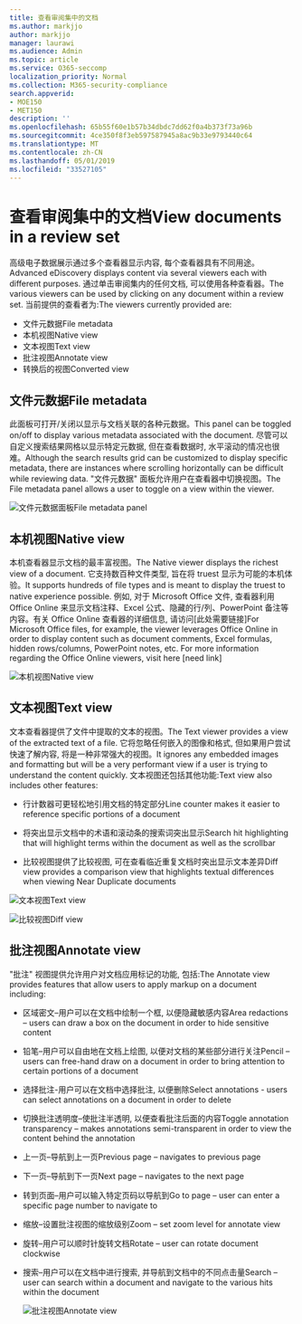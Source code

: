 ```yaml
---
title: 查看审阅集中的文档
ms.author: markjjo
author: markjjo
manager: laurawi
ms.audience: Admin
ms.topic: article
ms.service: O365-seccomp
localization_priority: Normal
ms.collection: M365-security-compliance
search.appverid:
- MOE150
- MET150
description: ''
ms.openlocfilehash: 65b55f60e1b57b34dbdc7dd62f0a4b373f73a96b
ms.sourcegitcommit: 4ce350f8f3eb597587945a8ac9b33e9793440c64
ms.translationtype: MT
ms.contentlocale: zh-CN
ms.lasthandoff: 05/01/2019
ms.locfileid: "33527105"
---
```

# <a name="view-documents-in-a-review-set"></a><span data-ttu-id="5581f-102">查看审阅集中的文档</span><span class="sxs-lookup"><span data-stu-id="5581f-102">View documents in a review set</span></span>

<span data-ttu-id="5581f-103">高级电子数据展示通过多个查看器显示内容, 每个查看器具有不同用途。</span><span class="sxs-lookup"><span data-stu-id="5581f-103">Advanced eDiscovery displays content via several viewers each with different purposes.</span></span> <span data-ttu-id="5581f-104">通过单击审阅集内的任何文档, 可以使用各种查看器。</span><span class="sxs-lookup"><span data-stu-id="5581f-104">The various viewers can be used by clicking on any document within a review set.</span></span> <span data-ttu-id="5581f-105">当前提供的查看者为:</span><span class="sxs-lookup"><span data-stu-id="5581f-105">The viewers currently provided are:</span></span>

- <span data-ttu-id="5581f-106">文件元数据</span><span class="sxs-lookup"><span data-stu-id="5581f-106">File metadata</span></span>
- <span data-ttu-id="5581f-107">本机视图</span><span class="sxs-lookup"><span data-stu-id="5581f-107">Native view</span></span>
- <span data-ttu-id="5581f-108">文本视图</span><span class="sxs-lookup"><span data-stu-id="5581f-108">Text view</span></span>
- <span data-ttu-id="5581f-109">批注视图</span><span class="sxs-lookup"><span data-stu-id="5581f-109">Annotate view</span></span>
- <span data-ttu-id="5581f-110">转换后的视图</span><span class="sxs-lookup"><span data-stu-id="5581f-110">Converted view</span></span>

## <a name="file-metadata"></a><span data-ttu-id="5581f-111">文件元数据</span><span class="sxs-lookup"><span data-stu-id="5581f-111">File metadata</span></span>

<span data-ttu-id="5581f-112">此面板可打开/关闭以显示与文档关联的各种元数据。</span><span class="sxs-lookup"><span data-stu-id="5581f-112">This panel can be toggled on/off to display various metadata associated with the document.</span></span> <span data-ttu-id="5581f-113">尽管可以自定义搜索结果网格以显示特定元数据, 但在查看数据时, 水平滚动的情况也很难。</span><span class="sxs-lookup"><span data-stu-id="5581f-113">Although the search results grid can be customized to display specific metadata, there are instances where scrolling horizontally can be difficult while reviewing data.</span></span> <span data-ttu-id="5581f-114">"文件元数据" 面板允许用户在查看器中切换视图。</span><span class="sxs-lookup"><span data-stu-id="5581f-114">The File metadata panel allows a user to toggle on a view within the viewer.</span></span>

![<span data-ttu-id="5581f-115">文件元数据面板</span><span class="sxs-lookup"><span data-stu-id="5581f-115">File metadata panel</span></span>
](../media/Reviewimage2.png)

## <a name="native-view"></a><span data-ttu-id="5581f-116">本机视图</span><span class="sxs-lookup"><span data-stu-id="5581f-116">Native view</span></span>

<span data-ttu-id="5581f-117">本机查看器显示文档的最丰富视图。</span><span class="sxs-lookup"><span data-stu-id="5581f-117">The Native viewer displays the richest view of a document.</span></span> <span data-ttu-id="5581f-118">它支持数百种文件类型, 旨在将 truest 显示为可能的本机体验。</span><span class="sxs-lookup"><span data-stu-id="5581f-118">It supports hundreds of file types and is meant to display the truest to native experience possible.</span></span> <span data-ttu-id="5581f-119">例如, 对于 Microsoft Office 文件, 查看器利用 Office Online 来显示文档注释、Excel 公式、隐藏的行/列、PowerPoint 备注等内容。有关 Office Online 查看器的详细信息, 请访问\[此处需要链接\]</span><span class="sxs-lookup"><span data-stu-id="5581f-119">For Microsoft Office files, for example, the viewer leverages Office Online in order to display content such as document comments, Excel formulas, hidden rows/columns, PowerPoint notes, etc. For more information regarding the Office Online viewers, visit here \[need link\]</span></span>

![<span data-ttu-id="5581f-120">本机视图</span><span class="sxs-lookup"><span data-stu-id="5581f-120">Native view</span></span>
](../media/Reviewimage3.png)

## <a name="text-view"></a><span data-ttu-id="5581f-121">文本视图</span><span class="sxs-lookup"><span data-stu-id="5581f-121">Text view</span></span>

<span data-ttu-id="5581f-122">文本查看器提供了文件中提取的文本的视图。</span><span class="sxs-lookup"><span data-stu-id="5581f-122">The Text viewer provides a view of the extracted text of a file.</span></span> <span data-ttu-id="5581f-123">它将忽略任何嵌入的图像和格式, 但如果用户尝试快速了解内容, 将是一种非常强大的视图。</span><span class="sxs-lookup"><span data-stu-id="5581f-123">It ignores any embedded images and formatting but will be a very performant view if a user is trying to understand the content quickly.</span></span> <span data-ttu-id="5581f-124">文本视图还包括其他功能:</span><span class="sxs-lookup"><span data-stu-id="5581f-124">Text view also includes other features:</span></span>

  - <span data-ttu-id="5581f-125">行计数器可更轻松地引用文档的特定部分</span><span class="sxs-lookup"><span data-stu-id="5581f-125">Line counter makes it easier to reference specific portions of a document</span></span>

  - <span data-ttu-id="5581f-126">将突出显示文档中的术语和滚动条的搜索词突出显示</span><span class="sxs-lookup"><span data-stu-id="5581f-126">Search hit highlighting that will highlight terms within the document as well as the scrollbar</span></span>

  - <span data-ttu-id="5581f-127">比较视图提供了比较视图, 可在查看临近重复文档时突出显示文本差异</span><span class="sxs-lookup"><span data-stu-id="5581f-127">Diff view provides a comparison view that highlights textual differences when viewing Near Duplicate documents</span></span>

![<span data-ttu-id="5581f-128">文本视图</span><span class="sxs-lookup"><span data-stu-id="5581f-128">Text view</span></span>
](../media/Reviewimage4.png)

![<span data-ttu-id="5581f-129">比较视图</span><span class="sxs-lookup"><span data-stu-id="5581f-129">Diff view</span></span>
](../media/Reviewimage5.png)

## <a name="annotate-view"></a><span data-ttu-id="5581f-130">批注视图</span><span class="sxs-lookup"><span data-stu-id="5581f-130">Annotate view</span></span>

<span data-ttu-id="5581f-131">"批注" 视图提供允许用户对文档应用标记的功能, 包括:</span><span class="sxs-lookup"><span data-stu-id="5581f-131">The Annotate view provides features that allow users to apply markup on a document including:</span></span>

  - <span data-ttu-id="5581f-132">区域密文–用户可以在文档中绘制一个框, 以便隐藏敏感内容</span><span class="sxs-lookup"><span data-stu-id="5581f-132">Area redactions – users can draw a box on the document in order to hide sensitive content</span></span>

  - <span data-ttu-id="5581f-133">铅笔–用户可以自由地在文档上绘图, 以便对文档的某些部分进行关注</span><span class="sxs-lookup"><span data-stu-id="5581f-133">Pencil – users can free-hand draw on a document in order to bring attention to certain portions of a document</span></span>

  - <span data-ttu-id="5581f-134">选择批注-用户可以在文档中选择批注, 以便删除</span><span class="sxs-lookup"><span data-stu-id="5581f-134">Select annotations - users can select annotations on a document in order to delete</span></span>

  - <span data-ttu-id="5581f-135">切换批注透明度–使批注半透明, 以便查看批注后面的内容</span><span class="sxs-lookup"><span data-stu-id="5581f-135">Toggle annotation transparency – makes annotations semi-transparent in order to view the content behind the annotation</span></span>

  - <span data-ttu-id="5581f-136">上一页–导航到上一页</span><span class="sxs-lookup"><span data-stu-id="5581f-136">Previous page – navigates to previous page</span></span>

  - <span data-ttu-id="5581f-137">下一页–导航到下一页</span><span class="sxs-lookup"><span data-stu-id="5581f-137">Next page – navigates to the next page</span></span>

  - <span data-ttu-id="5581f-138">转到页面–用户可以输入特定页码以导航到</span><span class="sxs-lookup"><span data-stu-id="5581f-138">Go to page – user can enter a specific page number to navigate to</span></span>

  - <span data-ttu-id="5581f-139">缩放–设置批注视图的缩放级别</span><span class="sxs-lookup"><span data-stu-id="5581f-139">Zoom – set zoom level for annotate view</span></span>

  - <span data-ttu-id="5581f-140">旋转–用户可以顺时针旋转文档</span><span class="sxs-lookup"><span data-stu-id="5581f-140">Rotate – user can rotate document clockwise</span></span>

  - <span data-ttu-id="5581f-141">搜索–用户可以在文档中进行搜索, 并导航到文档中的不同点击量</span><span class="sxs-lookup"><span data-stu-id="5581f-141">Search – user can search within a document and navigate to the various hits within the document</span></span>
    
    ![<span data-ttu-id="5581f-142">批注视图</span><span class="sxs-lookup"><span data-stu-id="5581f-142">Annotate view</span></span>
    ](../media/Reviewimage1.png)